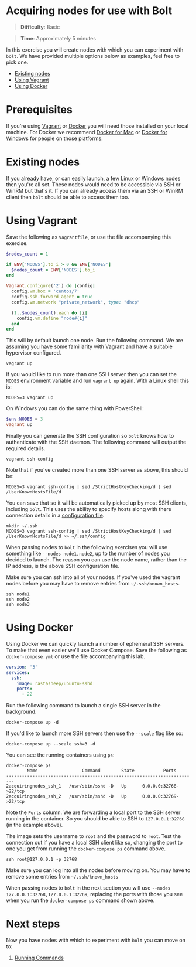 # Acquiring nodes for use with Bolt

> **Difficulty**: Basic

> **Time**: Approximately 5 minutes

In this exercise you will create nodes with which you can experiment with `bolt`. We have provided multiple options below as examples, feel free to pick one.

- [Existing nodes](#existing-nodes)
- [Using Vagrant](#using-vagrant)
- [Using Docker](#using-docker)

# Prerequisites

If you're using [Vagrant](https://www.vagrantup.com/) or [Docker](https://www.docker.com/) you will need those installed on your local machine. For Docker we recommend [Docker for Mac](https://www.docker.com/docker-mac) or [Docker for Windows](https://www.docker.com/docker-windows) for people on those platforms.

# Existing nodes

If you already have, or can easily launch, a few Linux or Windows nodes then you're all set. These nodes would need to be accessible via SSH or WinRM but that's it. If you can already access them via an SSH or WinRM client then `bolt` should be able to access them too.

# Using Vagrant

Save the following as `Vagrantfile`, or use the file accompanying this exercise.

```ruby
$nodes_count = 1

if ENV['NODES'].to_i > 0 && ENV['NODES']
  $nodes_count = ENV['NODES'].to_i
end

Vagrant.configure('2') do |config|
  config.vm.box = 'centos/7'
  config.ssh.forward_agent = true
  config.vm.network "private_network", type: "dhcp"

  (1..$nodes_count).each do |i|
    config.vm.define "node#{i}"
  end
end
```

This will by default launch one node. Run the following command. We are assuming you have some familiarity with Vagrant and have a suitable hypervisor configured.

```
vagrant up
```

If you would like to run more than one SSH server then you can set the `NODES` environment variable and run `vagrant up` again. With a Linux shell this is:

```
NODES=3 vagrant up
```

On Windows you can do the same thing with PowerShell:

```powershell
$env:NODES = 3
vagrant up
```

Finally you can generate the SSH configuration so `bolt` knows how to authenticate with the SSH daemon. The following command will output the required details.

```
vagrant ssh-config
```

Note that if you've created more than one SSH server as above, this should be:

```
NODES=3 vagrant ssh-config | sed /StrictHostKeyChecking/d | sed /UserKnownHostsFile/d
```

You can save that so it will be automatically picked up by most SSH clients, including `bolt`. This uses the ability to specify hosts along with there connection details in a [configuration file](https://linux.die.net/man/5/ssh_config).

```
mkdir ~/.ssh
NODES=3 vagrant ssh-config | sed /StrictHostKeyChecking/d | sed /UserKnownHostsFile/d >> ~/.ssh/config
```

When passing nodes to `bolt` in the following exercises you will use something like `--nodes node1,node2`, up to the number of nodes you decided to launch. The reason you can use the node name, rather than the IP address, is the above SSH configuration file.

Make sure you can ssh into all of your nodes. If you've used the vagrant nodes before you may have to remove entries from `~/.ssh/known_hosts`.

```
ssh node1
ssh node2
ssh node3
```


# Using Docker

Using Docker we can quickly launch a number of ephemeral SSH servers. To make that even easier we'll use Docker Compose. Save the following as `docker-compose.yml` or use the file accompanying this lab.

```yaml
version: '3'
services:
  ssh:
    image: rastasheep/ubuntu-sshd
    ports:
      - 22
```

Run the following command to launch a single SSH server in the background.

```
docker-compose up -d
```

If you'd like to launch more SSH servers then use the `--scale` flag like so:

```
docker-compose up --scale ssh=3 -d
```

You can see the running containers using `ps`:

```
docker-compose ps
        Name                 Command        State           Ports
-------------------------------------------------------------------------
2acquiringnodes_ssh_1   /usr/sbin/sshd -D   Up      0.0.0.0:32768->22/tcp
2acquiringnodes_ssh_2   /usr/sbin/sshd -D   Up      0.0.0.0:32769->22/tcp
```

Note the `Ports` column. We are forwarding a local port to the SSH server running in the container. So you should be able to SSH to `127.0.0.1:32768` (in the example above).

The image sets the username to `root` and the password to `root`. Test the connection out if you have a local SSH client like so, changing the port to one you get from running the `docker-compose ps` command above.

```
ssh root@127.0.0.1 -p 32768
```

Make sure you can log into all the nodes before moving on. You may have to remove some entries from `~/.ssh/known_hosts`

When passing nodes to `bolt` in the next section you will use `--nodes 127.0.0.1:32768,127.0.0.1:32769`, replacing the ports with those you see when you run the `docker-compose ps` command shown above.

# Next steps

Now you have nodes with which to experiment with `bolt` you can move on to:

1. [Running Commands](../3-running-commands)
